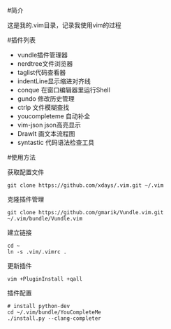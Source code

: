 #简介

这是我的.vim目录，记录我使用vim的过程

#插件列表

* vundle插件管理器
* nerdtree文件浏览器
* taglist代码查看器
* indentLine显示缩进对齐线
* conque 在窗口编辑器里运行Shell
* gundo 修改历史管理
* ctrlp 文件模糊查找
* youcompleteme 自动补全
* vim-json json高亮显示
* DrawIt 画文本流程图
* syntastic 代码语法检查工具

#使用方法

获取配置文件

    git clone https://github.com/xdays/.vim.git ~/.vim

克隆插件管理

    git clone https://github.com/gmarik/Vundle.vim.git ~/.vim/bundle/Vundle.vim

建立链接

    cd ~
    ln -s .vim/.vimrc .

更新插件

    vim +PluginInstall +qall

插件配置

    # install python-dev
    cd ~/.vim/bundle/YouCompleteMe
    ./install.py --clang-completer
